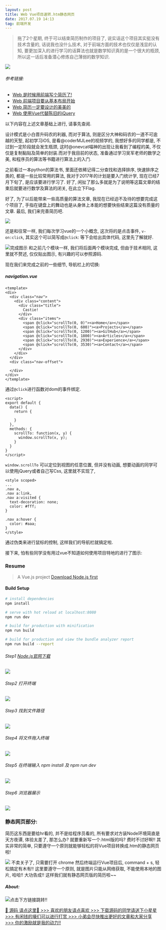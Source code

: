 ```yaml
---
layout: post
title: Web Vue项目速转.htm静态网页
date: 2017.07.19 14:13
tag: 前端开发
---
```


> 拖了2个星期, 终于可以结束简历制作的项目了, 说实话这个项目其实挺没有技术含量的, 话说我也没什么技术, 对于前端方面的技术也仅仅是浅显的认知, 要更加深入的进行学习的话算法也就是数学知识真的是一个很大的瓶颈, 所以这一话后准备潜心修炼自己薄弱的数学知识.

![](http://upload-images.jianshu.io/upload_images/1229762-4daa1dfb99967aa8.jpg?imageMogr2/auto-orient/strip%7CimageView2/2/w/1240)

###### 参考链接:

- [Web 是时候用前端写个简历了!](http://www.jianshu.com/p/d1497da0f9ab)
- [Web 前端项目要从基本布局开始](http://www.jianshu.com/p/5c4788c0389d)
- [Web 简历一定要设计的美美的](http://www.jianshu.com/p/b3389f66f539)
- [Web 使用Vue代替陈旧的jQuery](http://www.jianshu.com/p/85d95723edfb)

以下内容在上述文章基础上进行, 请事先查阅.

设计模式是小白晋升码农的利器, 而对于算法, 则是区分大神和码农的一道不可逾越的天堑, 起初学习iOS, 是看@coderMJLee的视频学的, 我想好多的同学都是, 不过到一定阶段就会发生瓶颈, 这时@onevcat喵神的出现让我看到了编程的美, 不仅仅是复制黏贴及简单的封装.而对于我目前的状态, 准备通过学习吴军老师的数学之美, 和程序员的算法等书籍进行算法上的入门.

之前看过一本python的算法书, 里面还依稀记得二分查找和选择排序, 快速排序之类的, 都是一些比较常用的算法, 我对于2017年的计划是要入门统计学, 现在已经7月下旬了, 是应该要进行学习了. 好了, 闲扯了那么多就是为了说明等这篇文章的结束后就要进行数学及算法的闭关, 在此立下Flag.

好了, 为了以后能带来一些高质量的算法文章, 我现在已经迫不及待的想要完成这个项目了, 手指在键盘上的舞动也是从身体上本能的想要快些结束这篇没有质量的文章. 最后, 我们来完善简历吧.

![](http://upload-images.jianshu.io/upload_images/1229762-49e57a8e55c329c4.png?imageMogr2/auto-orient/strip%7CimageView2/2/w/1240)

还是和往常一样, 我们每次学习vue的一个小概念, 这次将的是点击事件, `v-on:click`, 其实这个可以简写成`@click`: 等下会给出具体代码, 这里先了解就好.

![完成图示](http://upload-images.jianshu.io/upload_images/1229762-eccb7ccf27833b92.png?imageMogr2/auto-orient/strip%7CimageView2/2/w/1240)
和之前几个模块一样, 我们将后面两个模块完成, 但由于技术相同, 这里就不赘述, 仅仅贴出图示, 有兴趣的可以参照源码.

现在我们来完成之前的一些细节, 导航栏上的切换:

##### navigation.vue
```
<template>
<div>
  <div class="nav">
    <div class="content">
      <div class="title">
        Castie!
      </div>
      <div class="items">
        <span @click="scrollTo(0, 0)"><a>Home</a></span>
        <span @click="scrollTo(0, 600)"><a>Projects</a></span>
        <span @click="scrollTo(0, 1200)"><a>GitHub</a></span>
        <span @click="scrollTo(0, 1800)"><a>Articles</a></span>
        <span @click="scrollTo(0, 2930)"><a>Experience</a></span>
        <span @click="scrollTo(0, 3530)"><a>Contact</a></span>
      </div>
    </div>
  </div>
  <div class="nav-offset">

  </div>
</div>
</template>
```
通过`@click`进行函数对dom的事件绑定.

```
<script>
export default {
  data() {
    return {

    }
  },
  methods: {
    scrollTo: function(x, y) {
      window.scrollTo(x, y);
    }
  }
}
</script>
```
`window.scrollTo` 可以定位到视图的任意位置, 但并没有动画, 想要动画的同学可以使用jQuery或者自己写Css, 这里就不实现了,
```
<style scoped>
...
.nav a,
.nav a:link,
.nav a:visited {
  text-decoration: none;
  color: #fff;
}

.nav a:hover {
  color: #aaa;
}
</style>
```
通过伪类来进行鼠标的控制, 这样我们的导航栏就搞定啦. 

接下来, 怕有些同学没有用过vue不知道如何使用项目特地的进行了图示:

### Resume

> A Vue.js project [Download Node.js first](https://nodejs.org/en/)

#### Build Setup

``` bash
# install dependencies
npm install

# serve with hot reload at localhost:8080
npm run dev

# build for production with minification
npm run build

# build for production and view the bundle analyzer report
npm run build --report
```


###### Step1 [Node.js官网下载](https://nodejs.org/en/)
![](http://upload-images.jianshu.io/upload_images/1229762-991bee28f9a9f7c3.png?imageMogr2/auto-orient/strip%7CimageView2/2/w/1240)

###### Step2 打开终端
![ ](http://upload-images.jianshu.io/upload_images/1229762-862dbbddb57c4601.png?imageMogr2/auto-orient/strip%7CimageView2/2/w/1240)

###### Step3 找到文件路径

![](http://upload-images.jianshu.io/upload_images/1229762-ed9c1f76d4be5edd.png?imageMogr2/auto-orient/strip%7CimageView2/2/w/1240)

###### Step4 将文件拖入终端
![](http://upload-images.jianshu.io/upload_images/1229762-af2580f069cfe316.png?imageMogr2/auto-orient/strip%7CimageView2/2/w/1240)

###### Step5 在终端输入 npm install 及 npm run dev

![](http://upload-images.jianshu.io/upload_images/1229762-168fc52a9c4683c2.png?imageMogr2/auto-orient/strip%7CimageView2/2/w/1240)

###### Step6 浏览器展示
![](http://upload-images.jianshu.io/upload_images/1229762-bca861b9e236da9c.png?imageMogr2/auto-orient/strip%7CimageView2/2/w/1240)

### 静态网页部分:
简历这东西是要给hr看的, 并不是给程序员看的, 所有要求对方装Node环境简直是天方夜谭, 体验太差了, 那怎么办? 就要重新写一个.html版的吗? 费时不讨好啊!! 其实非常的简单, 只要遵守一个原则就能够轻松的将Vue项目转换成.htm的静态网页啦!

![](http://upload-images.jianshu.io/upload_images/1229762-92bc8570b27b0080.png?imageMogr2/auto-orient/strip%7CimageView2/2/w/1240)
不卖关子了, 只需要打开 chrome 然后终端运行Vue项目后, command + s, 轻松搞定有木有!! 这里要遵守一个原则, 就是图片只能从网络获取, 不能使用本地的图片, 哈哈!! 大功告成!! 这样我们就有静态网页版的简历啦~~


##### About: 

![点击下方链接跳转!!](http://upload-images.jianshu.io/upload_images/1229762-3f8925783027b3fa.png?imageMogr2/auto-orient/strip%7CimageView2/2/w/1240)

 [🌟 源码 请点这里🌟 >>> 喜欢的朋友请点喜欢 >>> 下载源码的同学请送下小星星 >>> 有闲钱的壕们可以进行打赏 >>> 小弟会尽快推出更好的文章和大家分享 >>> 你的激励就是我的动力!! ](https://github.com/coderZsq/coderZsq.webpack.js)
